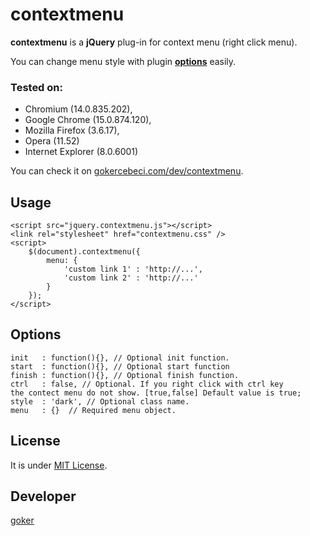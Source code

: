 contextmenu
===========

**contextmenu** is a **jQuery** plug-in for context menu (right click menu).
 
You can change menu style with plugin [**options**](#options) easily.

### Tested on: 
 *  Chromium (14.0.835.202), 
 *  Google Chrome (15.0.874.120), 
 *  Mozilla Firefox (3.6.17), 
 *  Opera (11.52) 
 *  Internet Explorer (8.0.6001)

You can check it on [gokercebeci.com/dev/contextmenu](http://gokercebeci.com/dev/contextmenu).

Usage
-----

    <script src="jquery.contextmenu.js"></script>
    <link rel="stylesheet" href="contextmenu.css" />
    <script>
        $(document).contextmenu({
            menu: {
                'custom link 1' : 'http://...',
                'custom link 2' : 'http://...'
            }
        });
    </script>

Options
-------

    init   : function(){}, // Optional init function.
    start  : function(){}, // Optional start function
    finish : function(){}, // Optional finish function.
    ctrl   : false, // Optional. If you right click with ctrl key 
    the contect menu do not show. [true,false] Default value is true;
    style  : 'dark', // Optional class name.
    menu   : {}  // Required menu object.

License
-------
It is under [MIT License](https://github.com/gokercebeci/contextmenu/blob/master/LICENCE.md "MIT License").

Developer
---------
[goker](http://gokercebeci.com/ "goker")

